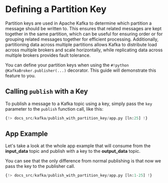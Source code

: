 # Defining a Partition Key

Partition keys are used in Apache Kafka to determine which partition a message should be written to. This ensures that related messages are kept together in the same partition, which can be useful for ensuring order or for grouping related messages together for efficient processing. Additionally, partitioning data across multiple partitions allows Kafka to distribute load across multiple brokers and scale horizontally, while replicating data across multiple brokers provides fault tolerance.

You can define your partition keys when using the `#!python @KafkaBroker.publisher(...)` decorator. This guide will demonstrate this feature to you.

## Calling `publish` with a Key

To publish a message to a Kafka topic using a key, simply pass the `key` parameter to the `publish` function call, like this:

```python
{!> docs_src/kafka/publish_with_partition_key/app.py [ln:25] !}
```

## App Example

Let's take a look at the whole app example that will consume from the **input_data** topic and publish with a key to the **output_data** topic.

You can see that the only difference from normal publishing is that now we pass the key to the publisher call.

```python linenums="1" hl_lines="25"
{!> docs_src/kafka/publish_with_partition_key/app.py [ln:1-25] !}
```
